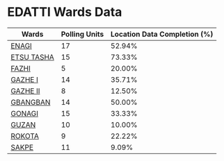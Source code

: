 
# EDATTI Wards Data

| Wards | Polling Units | Location Data Completion (%) |
| ---- | ----- | ------- |
| [ENAGI](./wards/17055-enagi) | 17 | 52.94% |
| [ETSU TASHA](./wards/17056-etsu-tasha) | 15 | 73.33% |
| [FAZHI](./wards/17057-fazhi) | 5 | 20.00% |
| [GAZHE  I](./wards/17058-gazhe-i) | 14 | 35.71% |
| [GAZHE  II](./wards/17059-gazhe-ii) | 8 | 12.50% |
| [GBANGBAN](./wards/17060-gbangban) | 14 | 50.00% |
| [GONAGI](./wards/17061-gonagi) | 15 | 33.33% |
| [GUZAN](./wards/17062-guzan) | 10 | 10.00% |
| [ROKOTA](./wards/17063-rokota) | 9 | 22.22% |
| [SAKPE](./wards/17064-sakpe) | 11 | 9.09% |




